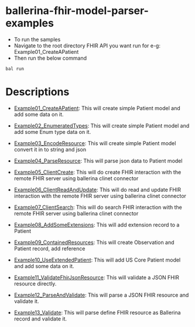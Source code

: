# ballerina-fhir-model-parser-examples
- To run the samples
- Navigate to the root directory FHIR API you want run for e-g: Example01_CreateAPatient
- Then run the below command 

```
bal run
```

# Descriptions

- [Example01_CreateAPatient](Example01_CreateAPatient): This will create simple Patient model and add some data on it.

- [Example02_EnumeratedTypes](Example02_EnumeratedTypes): This will create simple Patient model and add some Enum type data on it.

- [Example03_EncodeResource](Example03_EncodeResource): This will create simple Patient model convert it in to string and json

- [Example04_ParseResource](Example04_ParseResource): This will parse json data to Patient model

- [Example05_ClientCreate](Example05_ClientCreate): This will do create FHIR interaction with the remote FHIR server using ballerina clinet connector

- [Example06_ClientReadAndUpdate](Example06_ClientReadAndUpdate): This will do read and update FHIR interaction with the remote FHIR server using ballerina clinet connector

- [Example07_ClientSearch](Example07_ClientSearch): This will do search FHIR interaction with the remote FHIR server using ballerina clinet connector

- [Example08_AddSomeExtensions](Example08_AddSomeExtensions): This will add extension record to a Patient

- [Example09_ContainedResources](Example09_ContainedResources): This will create Observation and Patient record, add reference 

- [Example10_UseExtendedPatient](Example10_UseExtendedPatient): This will add US Core Patient model and add some data on it.

- [Example11_ValidateFhirJsonResource](Example11_ValidateFhirJsonResource): This will validate a JSON FHIR resource directly.

- [Example12_ParseAndValidate](Example12_ParseAndValidate): This will parse a JSON FHIR resource and validate it.

- [Example13_Validate](Example13_Validate): This will parse define FHIR resource as Ballerina record and validate it.
